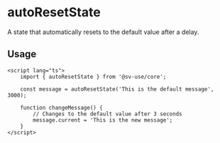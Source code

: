 # autoResetState

A state that automatically resets to the default value after a delay.

## Usage

```svelte
<script lang="ts">
	import { autoResetState } from '@sv-use/core';

	const message = autoResetState('This is the default message', 3000);

	function changeMessage() {
        // Changes to the default value after 3 seconds
		message.current = 'This is the new message';
	}
</script>
```

